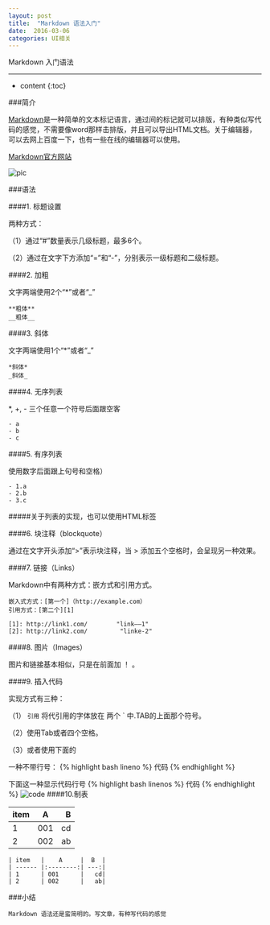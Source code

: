 ```yaml
---
layout: post
title:  "Markdown 语法入门"
date:  2016-03-06
categories: UI相关
---
```


Markdown 入门语法

---

* content
{:toc}


###简介

[Markdown](https://en.wikipedia.org/wiki/Markdown)是一种简单的文本标记语言，通过间的标记就可以排版，有种类似写代码的感觉，不需要像word那样击排版，并且可以导出HTML文档。关于编辑器，可以去网上百度一下，也有一些在线的编辑器可以使用。

[Markdown官方网站](http://daringfireball.net/projects/markdown/) 

![pic](http://7xrdfh.com1.z0.glb.clouddn.com/blog/ui/2016-03-06-markdown-1.png-HelloWii)

###语法


####1. 标题设置

两种方式：

（1）通过“#”数量表示几级标题，最多6个。

（2）通过在文字下方添加“=”和“-”，分别表示一级标题和二级标题。

####2. 加粗

文字两端使用2个“*”或者“_”

    **粗体**
    __粗体__

####3. 斜体

文字两端使用1个“*”或者“_”

    *斜体*
    _斜体_
    
####4. 无序列表

*, +,  - 三个任意一个符号后面跟空客

    - a
    - b
    - c

####5. 有序列表

使用数字后面跟上句号和空格）

    - 1.a
    - 2.b
    - 3.c
    

#####关于列表的实现，也可以使用HTML标签

####6. 块注释（blockquote）

通过在文字开头添加“>”表示块注释，当 > 添加五个空格时，会呈现另一种效果。

####7. 链接（Links）

Markdown中有两种方式：嵌方式和引用方式。

    嵌入式方式：[第一个]（http://example.com）
    引用方式：[第二个][1]

    [1]: http://link1.com/        "link——1" 
    [2]: http://link2.com/         "linke-2"

####8. 图片（Images）

图片和链接基本相似，只是在前面加 ！ 。

####9. 插入代码

实现方式有三种：

（1） `引用`  将代引用的字体放在 两个 ` 中.TAB的上面那个符号。

（2）使用Tab或者四个空格。

（3）或者使用下面的

一种不带行号：
{% highlight bash lineno %}
代码
{% endhighlight %}  

下面这一种显示代码行号
{% highlight bash linenos %}
代码
{% endhighlight %}
![code](http://7xrdfh.com1.z0.glb.clouddn.com/blog/ui/2016-03-06-markdown-2.png-HelloWii)
####10.制表

| item   |    A     |  B  |
| ------ |:--------:| ---:|
| 1      | 001      |   cd|
| 2      | 002      |   ab|

    | item   |    A     |  B  |
    | ------ |:--------:| ---:|
    | 1      | 001      |   cd|
    | 2      | 002      |   ab|


###小结

`Markdown 语法还是蛮简明的。写文章，有种写代码的感觉`



